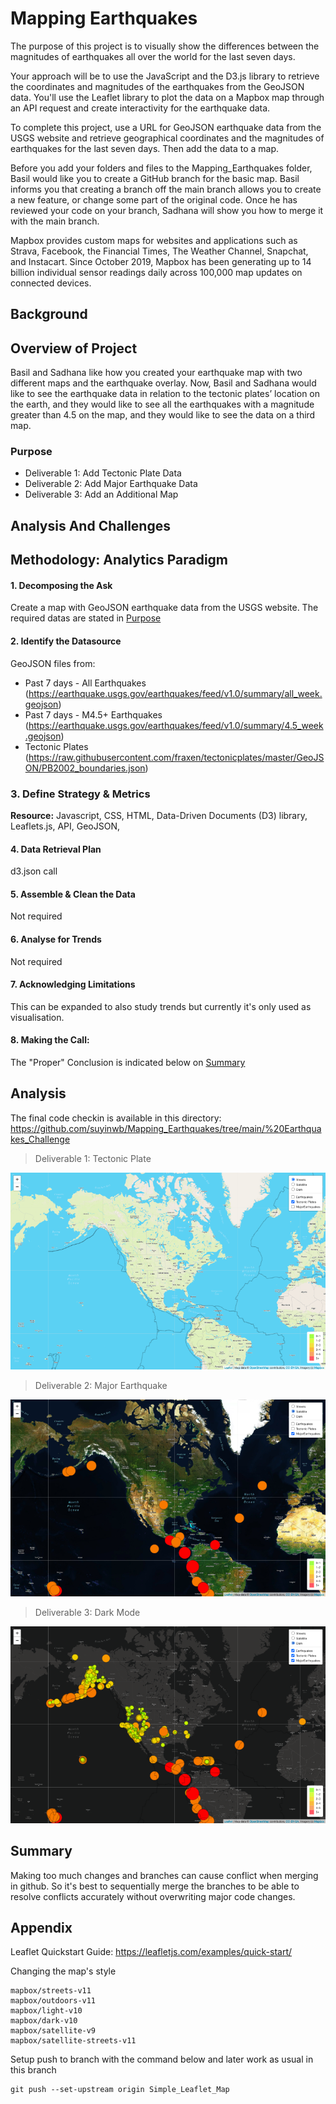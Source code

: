 # Mapping Earthquakes

The purpose of this project is to visually show the differences between the magnitudes of earthquakes all over the world for the last seven days.

Your approach will be to use the JavaScript and the D3.js library to retrieve the coordinates and magnitudes of the earthquakes from the GeoJSON data. You'll use the Leaflet library to plot the data on a Mapbox map through an API request and create interactivity for the earthquake data.

To complete this project, use a URL for GeoJSON earthquake data from the USGS website and retrieve geographical coordinates and the magnitudes of earthquakes for the last seven days. Then add the data to a map.

Before you add your folders and files to the Mapping_Earthquakes folder, Basil would like you to create a GitHub branch for the basic map. Basil informs you that creating a branch off the main branch allows you to create a new feature, or change some part of the original code. Once he has reviewed your code on your branch, Sadhana will show you how to merge it with the main branch.

Mapbox provides custom maps for websites and applications such as Strava, Facebook, the Financial Times, The Weather Channel, Snapchat, and Instacart. Since October 2019, Mapbox has been generating up to 14 billion individual sensor readings daily across 100,000 map updates on connected devices.

## Background

## Overview of Project

Basil and Sadhana like how you created your earthquake map with two different maps and the earthquake overlay. Now, Basil and Sadhana would like to see the earthquake data in relation to the tectonic plates’ location on the earth, and they would like to see all the earthquakes with a magnitude greater than 4.5 on the map, and they would like to see the data on a third map.

### Purpose

- Deliverable 1: Add Tectonic Plate Data
- Deliverable 2: Add Major Earthquake Data
- Deliverable 3: Add an Additional Map

## Analysis And Challenges

## Methodology: Analytics Paradigm

#### 1. Decomposing the Ask
Create a map with GeoJSON earthquake data from the USGS website. The required datas are stated in [Purpose](#purpose)

#### 2. Identify the Datasource
GeoJSON files from:
* Past 7 days - All Earthquakes (https://earthquake.usgs.gov/earthquakes/feed/v1.0/summary/all_week.geojson)
* Past 7 days - M4.5+ Earthquakes (https://earthquake.usgs.gov/earthquakes/feed/v1.0/summary/4.5_week.geojson)
* Tectonic Plates (https://raw.githubusercontent.com/fraxen/tectonicplates/master/GeoJSON/PB2002_boundaries.json)

### 3. Define Strategy & Metrics
**Resource:** Javascript, CSS, HTML, Data-Driven Documents (D3) library, Leaflets.js, API, GeoJSON,

#### 4. Data Retrieval Plan
d3.json call

#### 5. Assemble & Clean the Data
Not required

#### 6. Analyse for Trends
Not required

#### 7. Acknowledging Limitations
This can be expanded to also study trends but currently it's only used as visualisation.

#### 8. Making the Call:
The "Proper" Conclusion is indicated below on [Summary](#summary)

## Analysis

The final code checkin is available in this directory: https://github.com/suyinwb/Mapping_Earthquakes/tree/main/%20Earthquakes_Challenge

>Deliverable 1: Tectonic Plate

![Tectonic Plate](resources/tectonic.png)


>Deliverable 2: Major Earthquake

![Major Earthquake](resources/majorEQ.png)

>Deliverable 3: Dark Mode

![Dark Mode](resources/dark.png)

## Summary
Making too much changes and branches can cause conflict when merging in github. So it's best to sequentially merge the branches to be able to resolve conflicts accurately without overwriting major code changes.

## Appendix

Leaflet Quickstart Guide: https://leafletjs.com/examples/quick-start/

Changing the map's style

```
mapbox/streets-v11
mapbox/outdoors-v11
mapbox/light-v10
mapbox/dark-v10
mapbox/satellite-v9
mapbox/satellite-streets-v11
```

Setup push to branch with the command below and later work as usual in this branch
```
git push --set-upstream origin Simple_Leaflet_Map
```
